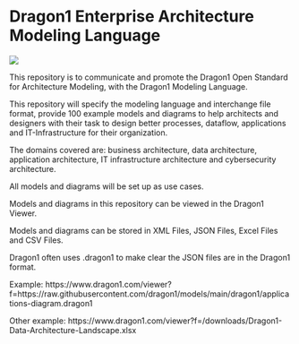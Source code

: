<h1>Dragon1 Enterprise Architecture Modeling Language</h1>
<img src='https://www.dragon1.com/images/dragon1-application-module-reuse-opportunities.png' />

<p>This repository is to communicate and promote the Dragon1 Open Standard for Architecture Modeling, with the Dragon1 Modeling Language.</p>
<p>This repository will specify the modeling language and interchange file format, provide 100 example models and diagrams to help architects and designers with their task to design better processes, dataflow, applications and IT-Infrastructure for their organization.</p>
<p>The domains covered are: business architecture, data architecture, application architecture, IT infrastructure architecture and cybersecurity architecture.</p>
<p>All models and diagrams will be set up as use cases.</p>
<p>Models and diagrams in this repository can be viewed in  the Dragon1 Viewer.</p>
<p>Models and diagrams can be stored in XML Files, JSON Files, Excel Files and CSV Files.</p>
<p>Dragon1 often uses .dragon1 to make clear the JSON files are in the Dragon1 format.</p>
<p>Example: https://www.dragon1.com/viewer?f=https://raw.githubusercontent.com/dragon1/models/main/dragon1/applications-diagram.dragon1</p>

<p>Other example: https://www.dragon1.com/viewer?f=/downloads/Dragon1-Data-Architecture-Landscape.xlsx</p>
